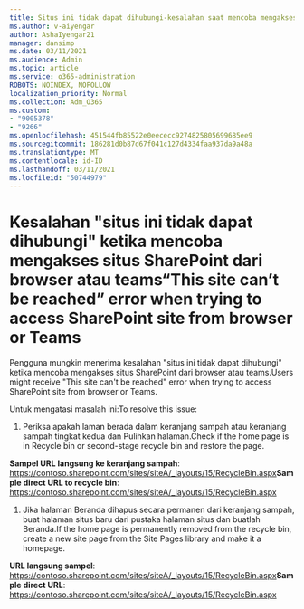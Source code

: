 ```yaml
---
title: Situs ini tidak dapat dihubungi-kesalahan saat mencoba mengakses situs SharePoint dari browser atau teams
ms.author: v-aiyengar
author: AshaIyengar21
manager: dansimp
ms.date: 03/11/2021
ms.audience: Admin
ms.topic: article
ms.service: o365-administration
ROBOTS: NOINDEX, NOFOLLOW
localization_priority: Normal
ms.collection: Adm_O365
ms.custom:
- "9005378"
- "9266"
ms.openlocfilehash: 451544fb85522e0eececc9274825805699685ee9
ms.sourcegitcommit: 186281d0b87d67f041c127d4334faa937da9a48a
ms.translationtype: MT
ms.contentlocale: id-ID
ms.lasthandoff: 03/11/2021
ms.locfileid: "50744979"
---
```

# <a name="this-site-cant-be-reached-error-when-trying-to-access-sharepoint-site-from-browser-or-teams"></a><span data-ttu-id="3c2eb-102">Kesalahan "situs ini tidak dapat dihubungi" ketika mencoba mengakses situs SharePoint dari browser atau teams</span><span class="sxs-lookup"><span data-stu-id="3c2eb-102">“This site can’t be reached” error when trying to access SharePoint site from browser or Teams</span></span>

<span data-ttu-id="3c2eb-103">Pengguna mungkin menerima kesalahan "situs ini tidak dapat dihubungi" ketika mencoba mengakses situs SharePoint dari browser atau teams.</span><span class="sxs-lookup"><span data-stu-id="3c2eb-103">Users might receive "This site can't be reached" error when trying to access SharePoint site from browser or Teams.</span></span> 

<span data-ttu-id="3c2eb-104">Untuk mengatasi masalah ini:</span><span class="sxs-lookup"><span data-stu-id="3c2eb-104">To resolve this issue:</span></span> 

1. <span data-ttu-id="3c2eb-105">Periksa apakah laman berada dalam keranjang sampah atau keranjang sampah tingkat kedua dan Pulihkan halaman.</span><span class="sxs-lookup"><span data-stu-id="3c2eb-105">Check if the home page is in Recycle bin or second-stage recycle bin and restore the page.</span></span>

<span data-ttu-id="3c2eb-106">**Sampel URL langsung ke keranjang sampah**: https://contoso.sharepoint.com/sites/siteA/_layouts/15/RecycleBin.aspx</span><span class="sxs-lookup"><span data-stu-id="3c2eb-106">**Sample direct URL to recycle bin**: https://contoso.sharepoint.com/sites/siteA/_layouts/15/RecycleBin.aspx</span></span>

1. <span data-ttu-id="3c2eb-107">Jika halaman Beranda dihapus secara permanen dari keranjang sampah, buat halaman situs baru dari pustaka halaman situs dan buatlah Beranda.</span><span class="sxs-lookup"><span data-stu-id="3c2eb-107">If the home page is permanently removed from the recycle bin, create a new site page from the Site Pages library and make it a homepage.</span></span> 

<span data-ttu-id="3c2eb-108">**URL langsung sampel**: https://contoso.sharepoint.com/sites/siteA/_layouts/15/RecycleBin.aspx</span><span class="sxs-lookup"><span data-stu-id="3c2eb-108">**Sample direct URL**: https://contoso.sharepoint.com/sites/siteA/_layouts/15/RecycleBin.aspx</span></span>